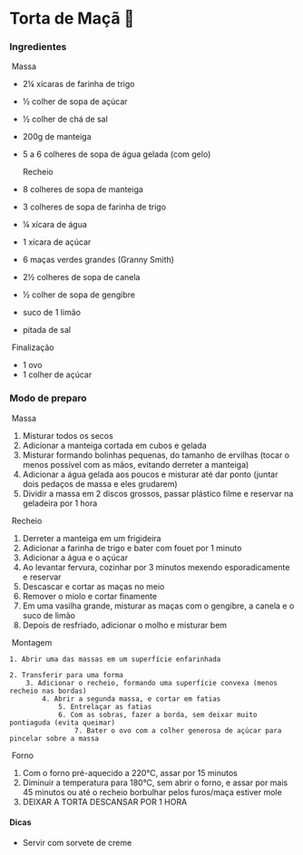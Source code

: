 # Torta de Maçã :green_apple:

### Ingredientes

​	Massa

- 2&frac14; xícaras de farinha de trigo

- &frac12; colher de sopa de açúcar

- &frac12; colher de chá de sal

- 200g de manteiga

- 5 a 6 colheres de sopa de água gelada (com gelo)

  

  Recheio

- 8 colheres de sopa de manteiga

- 3 colheres de sopa de farinha de trigo

- &frac14; xícara de água

- 1 xícara de açúcar

- 6 maças verdes grandes (Granny Smith)

- 2&frac12; colheres de sopa de canela

- &frac12; colher de sopa de gengibre

- suco de 1 limão

- pitada de sal



​	Finalização

- 1 ovo
- 1 colher de açúcar



### Modo de preparo

​	Massa

1. Misturar todos os secos
2. Adicionar a manteiga cortada em cubos e gelada
  3. Misturar formando bolinhas pequenas, do tamanho de ervilhas (tocar o menos possível com as mãos, evitando derreter a manteiga)
  4. Adicionar a água gelada aos poucos e misturar até dar ponto (juntar dois pedaços de massa e eles grudarem)
  5. Dividir a massa em 2 discos grossos, passar plástico filme e reservar na geladeira por 1 hora



​	Recheio

1. Derreter a manteiga em um frigideira
2. Adicionar a farinha de trigo e bater com fouet por 1 minuto
3. Adicionar a água e o açúcar
4. Ao levantar fervura, cozinhar por 3 minutos mexendo esporadicamente e reservar
5. Descascar e cortar as maças no meio
6. Remover o miolo e cortar finamente
7. Em uma vasilha grande, misturar as maças com o gengibre, a canela e o suco de limão
8. Depois de resfriado, adicionar o molho e misturar bem



​	Montagem

	1. Abrir uma das massas em um superfície enfarinhada

   	2. Transferir para uma forma
      	3. Adicionar o recheio, formando uma superfície convexa (menos recheio nas bordas)
         	4. Abrir a segunda massa, e cortar em fatias
            	5. Entrelaçar as fatias
               	6. Com as sobras, fazer a borda, sem deixar muito pontiaguda (evita queimar)
                  	7. Bater o ovo com a colher generosa de açúcar para pincelar sobre a massa



​	Forno

1. Com o forno pré-aquecido a 220°C, assar por 15 minutos
2. Diminuir a temperatura para 180°C, sem abrir o forno, e assar por mais 45 minutos ou até o recheio borbulhar pelos furos/maça estiver mole
3. DEIXAR A TORTA DESCANSAR POR 1 HORA



#### Dicas

- Servir com sorvete de creme